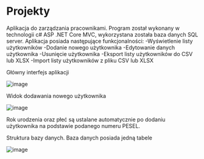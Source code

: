 # Projekty

Aplikacja do zarządzania pracownikami. Program został wykonany w technologii c# ASP .NET Core MVC, wykorzystana została baza danych SQL server. Aplikacja posiada następujące funkcjonalności:
-Wyświetlenie listy użytkowników
-Dodanie nowego użytkownika
-Edytowanie danych użytkownika
-Usunięcie użytkownika
-Eksport listy użytkowników do CSV lub XLSX
-Import listy użytkowników z pliku CSV lub XLSX

Główny interfejs aplikacji

![image](https://github.com/Emil6011/Projekty/assets/73350365/acc5ba43-e866-4d8f-8183-f99053b06358)

Widok dodawania nowego użytkownika 

![image](https://github.com/Emil6011/Projekty/assets/73350365/aef9cb4a-56a5-4848-b615-c03c99ad366f)

Rok urodzenia oraz płeć są ustalane automatycznie po dodaniu użytkownika na podstawie podanego numeru PESEL.

Struktura bazy danych. Baza danych posiada jedną tabele

![image](https://github.com/Emil6011/Projekty/assets/73350365/74f2c5cf-005b-417c-aaba-ce32b1c1e26d)


